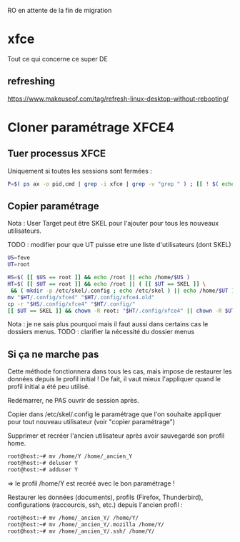 RO en attente de la fin de migration












































# xfce
Tout ce qui concerne ce super DE

## refreshing
https://www.makeuseof.com/tag/refresh-linux-desktop-without-rebooting/

# Cloner paramétrage XFCE4
## Tuer processus XFCE
Uniquement si toutes les sessions sont fermées :
```sh
P=$( ps ax -o pid,cmd | grep -i xfce | grep -v "grep " ) ; [[ ! $( echo -e "$P" | grep -v xfconfd ) ]] && for p in $( echo -e "$P" | awk '{ print $1 }' ) ; do kill $p ; done
```

## Copier paramétrage
Nota : User Target peut être SKEL pour l'ajouter pour tous les nouveaux utilisateurs.

TODO : modifier pour que UT puisse etre une liste d'utilisateurs (dont SKEL)
```sh
US=feve
UT=root

HS=$( [[ $US == root ]] && echo /root || echo /home/$US )
HT=$( [[ $UT == root ]] && echo /root || ( [[ $UT == SKEL ]] \
 && ( mkdir -p /etc/skel/.config ; echo /etc/skel ) || echo /home/$UT ) )
mv "$HT/.config/xfce4" "$HT/.config/xfce4.old"
cp -r "$HS/.config/xfce4" "$HT/.config/"
[[ $UT == SKEL ]] && chown -R root: "$HT/.config/xfce4" || chown -R $UT: "$HT/.config/"
```
Nota : je ne sais plus pourquoi mais il faut aussi dans certains cas le dossiers menus.
TODO : clarifier la nécessité du dossier menus

## Si ça ne marche pas
Cette méthode fonctionnera dans tous les cas, mais impose de restaurer les données depuis le profil initial ! De fait, il vaut mieux l'appliquer quand le profil initial a été peu utilisé.

Redémarrer, ne PAS ouvrir de session après.

Copier dans /etc/skel/.config le paramétrage que l'on souhaite appliquer pour tout nouveau utilisateur (voir "copier paramétrage")

Supprimer et recréer l'ancien utilisateur après avoir sauvegardé son profil home.
```sh
root@host:~# mv /home/Y /home/_ancien_Y
root@host:~# deluser Y
root@host:~# adduser Y
```
=> le profil /home/Y est recréé avec le bon paramétrage !

Restaurer les données (documents), profils (Firefox, Thunderbird), configurations (raccourcis, ssh, etc.) depuis l'ancien profil :
```sh
root@host:~# mv /home/_ancien_Y/ /home/Y/
root@host:~# mv /home/_ancien_Y/.mozilla /home/Y/
root@host:~# mv /home/_ancien_Y/.ssh/ /home/Y/
```
